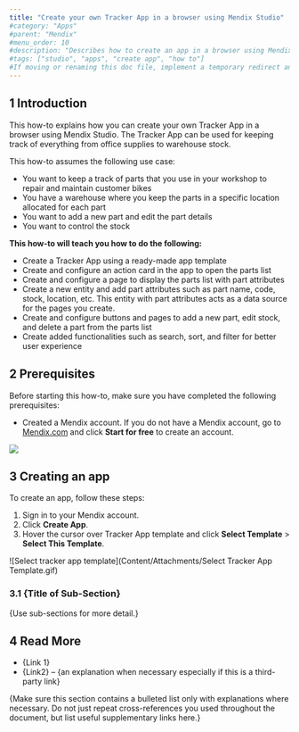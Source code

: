 ```yaml
---
title: "Create your own Tracker App in a browser using Mendix Studio"
#category: "Apps"
#parent: "Mendix"
#menu_order: 10
#description: "Describes how to create an app in a browser using Mendix Studio."
#tags: ["studio", "apps", "create app", "how to"]
#If moving or renaming this doc file, implement a temporary redirect and let the respective team know they should update the URL in the product. See Mapping to Products for more details.
---
```


## 1 Introduction

This how-to explains how you can create your own Tracker App in a browser using Mendix Studio. The Tracker App can be used for keeping track of everything from
office supplies to warehouse stock.

This how-to assumes the following use case:

* You want to keep a track of parts that you use in your workshop to repair and maintain customer bikes 
* You have a warehouse where you keep the parts in a specific location allocated for each part
* You want to add a new part and edit the part details
* You want to control the stock

**This how-to will teach you how to do the following:**

* Create a Tracker App using a ready-made app template
* Create and configure an action card in the app to open the parts list
* Create and configure a page to display the parts list with part attributes
* Create a new entity and add part attributes such as part name, code, stock, location, etc. This entity with part attributes acts as a data source for the pages you create.
* Create and configure buttons and pages to add a new part, edit stock, and delete a part from the parts list
* Create added functionalities such as search, sort, and filter for better user experience

## 2 Prerequisites

Before starting this how-to, make sure you have completed the following prerequisites:

* Created a Mendix account. If you do not have a Mendix account, go to [Mendix.com](https://www.mendix.com/) and click **Start for free** to create an account.

![](Attachments/start-for-free.png)

## 3 Creating an app

To create an app, follow these steps:

1. Sign in to your Mendix account.
2. Click **Create App**.
3. Hover the cursor over Tracker App template and click **Select Template** > **Select This Template**.

![Select tracker app template](Content/Attachments/Select Tracker App Template.gif)

### 3.1 {Title of Sub-Section}

{Use sub-sections for more detail.}

## 4 Read More

* {Link 1}
* {Link2} – {an explanation when necessary especially if this is a third-party link}

{Make sure this section contains a bulleted list only with explanations where necessary. Do not just repeat cross-references you used throughout the document, but list useful supplementary links here.}
